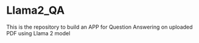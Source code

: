 # Llama2_QA
This is the repository to build an APP for Question Answering on uploaded PDF using Llama 2 model
